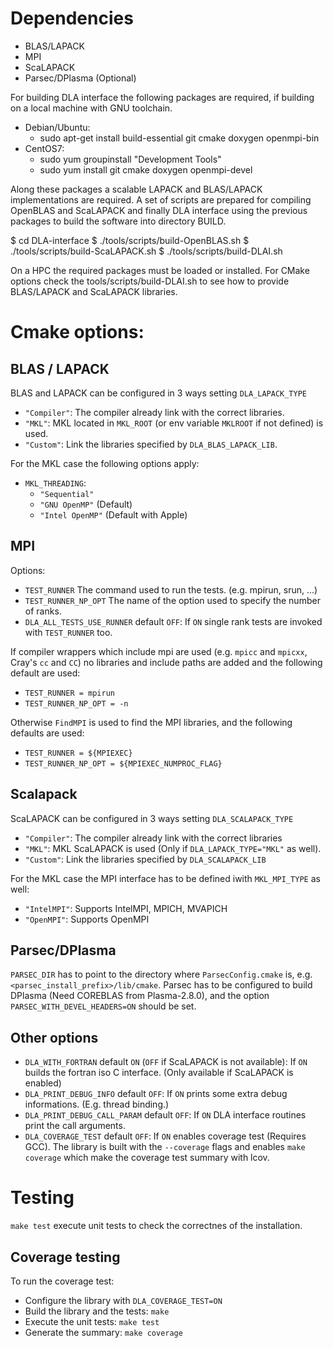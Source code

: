 # Dependencies

- BLAS/LAPACK
- MPI
- ScaLAPACK
- Parsec/DPlasma (Optional)

For building DLA interface the following packages are required, if building on
a local machine with GNU toolchain.

- Debian/Ubuntu:
  - sudo apt-get install build-essential git cmake doxygen openmpi-bin
- CentOS7:
  - sudo yum groupinstall "Development Tools"
  - sudo yum install git cmake doxygen openmpi-devel

Along these packages a scalable LAPACK and BLAS/LAPACK implementations are
required. A set of scripts are prepared for compiling OpenBLAS and ScaLAPACK
and finally DLA interface using the previous packages to build the software
into directory BUILD.

  $ cd DLA-interface
  $ ./tools/scripts/build-OpenBLAS.sh
  $ ./tools/scripts/build-ScaLAPACK.sh
  $ ./tools/scripts/build-DLAI.sh

On a HPC the required packages must be loaded or installed. For CMake options
check the tools/scripts/build-DLAI.sh to see how to provide BLAS/LAPACK and
ScaLAPACK libraries.

# Cmake options:

## BLAS / LAPACK

BLAS and LAPACK can be configured in 3 ways setting `DLA_LAPACK_TYPE`
- `"Compiler"`: The compiler already link with the correct libraries.
- `"MKL"`: MKL located in `MKL_ROOT` (or env variable `MKLROOT` if not defined) is used.
- `"Custom"`: Link the libraries specified by `DLA_BLAS_LAPACK_LIB`.

For the MKL case the following options apply:
- `MKL_THREADING`:
  - `"Sequential"`
  - `"GNU OpenMP"` (Default)
  - `"Intel OpenMP"` (Default with Apple)

## MPI

Options:
- `TEST_RUNNER` The command used to run the tests. (e.g. mpirun, srun, ...)
- `TEST_RUNNER_NP_OPT` The name of the option used to specify the number of ranks.
- `DLA_ALL_TESTS_USE_RUNNER` default `OFF`: If `ON` single rank tests are invoked with `TEST_RUNNER` too.

If compiler wrappers which include mpi are used (e.g. `mpicc` and `mpicxx`, Cray's `cc` and `CC`)
no libraries and include paths are added and the following default are used:
- `TEST_RUNNER = mpirun`
- `TEST_RUNNER_NP_OPT = -n`

Otherwise `FindMPI` is used to find the MPI libraries, and the following defaults are used:
- `TEST_RUNNER = ${MPIEXEC}`
- `TEST_RUNNER_NP_OPT = ${MPIEXEC_NUMPROC_FLAG}`

## Scalapack

ScaLAPACK can be configured in 3 ways setting `DLA_SCALAPACK_TYPE`
- `"Compiler"`: The compiler already link with the correct libraries
- `"MKL"`: MKL ScaLAPACK is used (Only if `DLA_LAPACK_TYPE="MKL"` as well).
- `"Custom"`: Link the libraries specified by `DLA_SCALAPACK_LIB`

For the MKL case the MPI interface has to be defined iwith `MKL_MPI_TYPE` as well:
- `"IntelMPI"`: Supports IntelMPI, MPICH, MVAPICH
- `"OpenMPI"`: Supports OpenMPI

## Parsec/DPlasma

`PARSEC_DIR` has to point to the directory where `ParsecConfig.cmake` is,
e.g. `<parsec_install_prefix>/lib/cmake`.
Parsec has to be configured to build DPlasma (Need COREBLAS from Plasma-2.8.0), and the option `PARSEC_WITH_DEVEL_HEADERS=ON` should be set.

## Other options

- `DLA_WITH_FORTRAN` default `ON` (`OFF` if ScaLAPACK is not available): If `ON` builds the fortran iso C interface. (Only available if ScaLAPACK is enabled)
- `DLA_PRINT_DEBUG_INFO` default `OFF`: If `ON` prints some extra debug informations. (E.g. thread binding.)
- `DLA_PRINT_DEBUG_CALL_PARAM` default `OFF`: If `ON` DLA interface routines print the call arguments.
- `DLA_COVERAGE_TEST` default `OFF`: If `ON` enables coverage test (Requires GCC). The library is built with the `--coverage` flags and enables `make coverage` which make the coverage test summary with lcov.


# Testing

`make test` execute unit tests to check the correctnes of the installation.

## Coverage testing

To run the coverage test:
- Configure the library with `DLA_COVERAGE_TEST=ON`
- Build the library and the tests: `make`
- Execute the unit tests: `make test`
- Generate the summary: `make coverage`
